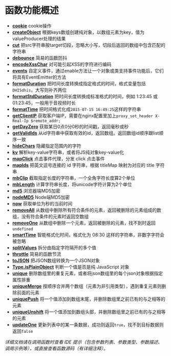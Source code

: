 # 函数功能概述

- **[cookie](https://github.com/1144/nkb/blob/main/src/cookie.ts)** cookie操作
- [**createObject**](https://github.com/1144/nkb/blob/main/src/createObject.ts) 根据keys数组创建纯对象，以数组元素为key，值为valueProducer处理的结果
- [**cut**](https://github.com/1144/nkb/blob/main/src/cut.ts) 把src字符串按target切段，忽略大小写，切段后返回的数组中包含匹配的字符串
- [**debounce**](https://github.com/1144/nkb/blob/main/src/debounce.ts) 简易的函数防抖
- [**encodeXssChar**](https://github.com/1144/nkb/blob/main/src/encodeXssChar.ts) 对可能引起XSS的字符进行编码
- [**events**](https://github.com/1144/nkb/blob/main/src/events.ts) 自定义事件，通过enable方法让一个对象或类支持事件功能后，它们将具有EventEmitter的方法
- [**formatDuration**](https://github.com/1144/nkb/blob/main/src/formatDuration.ts) 把时间长度转换成指定格式的时间，格式变量包括`DHISdhis`，大写则补齐两位
- [**formatStdDuration**](https://github.com/1144/nkb/blob/main/src/formatStdDuration.ts) 把时间长度转换成标准格式的时间，例如 1:23:45 或 01:23:45，一般用于音视频时长
- [**formatTime**](https://github.com/1144/nkb/blob/main/src/formatTime.ts) 把时间格式化成`2015-07-15 16:49:25`这样的字符串
- [**getClientIP**](https://github.com/1144/nkb/blob/main/src/getClientIP.ts) 获取客户端IP，需要在nginx配置里加上`proxy_set_header X-Real-Ip $remote_addr;`
- [**getDayZero**](https://github.com/1144/nkb/blob/main/src/getDayZero.ts) 获取某日0点0分0秒的时间戳，返回毫秒或秒
- [**getValidIds**](https://github.com/1144/nkb/blob/main/src/getValidIds.ts) 从id字符串中获取有效的id，返回数组。返回数组id顺序跟list顺序一致
- [**hideChars**](https://github.com/1144/nkb/blob/main/src/hideChars.ts) 隐藏指定范围内的字符
- [**kv**](https://github.com/1144/nkb/blob/main/src/kv.ts) 解析key-value字符串，或者将JS纯对象key-value化
- [**mapClick**](https://github.com/1144/nkb/blob/main/src/mapClick.ts) 点击事件代理，分发 click 点击事件
- [**mapIds**](https://github.com/1144/nkb/blob/main/src/mapIds.ts) 把英文逗号连接的 id 字符串，根据 titleMap 映射为对应的 title 字符串
- [**mbClip**](https://github.com/1144/nkb/blob/main/src/mbClip.ts) 截取指定长度的字符串，一个全角字符长度算2个单位
- [**mbLength**](https://github.com/1144/nkb/blob/main/src/mbLength.ts) 计算字符串长度，将unicode字符计算为2个单位
- [**md5**](https://github.com/1144/nkb/blob/main/src/md5.ts) 浏览器端MD5加密
- [**nodeMD5**](https://github.com/1144/nkb/blob/main/src/nodeMD5.ts) Node端MD5加密
- [**now**](https://github.com/1144/nkb/blob/main/src/now.ts) 获取单位为秒的当前时间
- [**removeAll**](https://github.com/1144/nkb/blob/main/src/removeAll.ts) 从数组中删除所有符合条件的元素，返回被删除的元素组成的数组，没有符合条件的元素时返回空数组
- [**removeOne**](https://github.com/1144/nkb/blob/main/src/removeOne.ts) 从数组中删除一个元素，返回被删除的元素，找不到时返回`undefined`
- [**smartTime**](https://github.com/1144/nkb/blob/main/src/smartTime.ts) 智能格式化时间，格式化为 08:30 这样的字符串，非数字字符会被忽略
- [**splitValues**](https://github.com/1144/nkb/blob/main/src/splitValues.ts) 拆分由指定字符隔开的多个值
- [**throttle**](https://github.com/1144/nkb/blob/main/src/throttle.ts) 简易的函数节流
- [**toJSON**](https://github.com/1144/nkb/blob/main/src/toJSON.ts) 把JSON数组转换为一个JSON对象
- [**Type.isPlainObject**](https://github.com/1144/nkb/blob/main/src/type.ts) 判断一个值是否是纯 JavaScript 对象
- [**unique**](https://github.com/1144/nkb/blob/main/src/unique.ts) 删除数组里的重复元素，或者将json数组里的每个json对象根据指定属性排重
- [**uniqueMerge**](https://github.com/1144/nkb/blob/main/src/uniqueMerge.ts) 按顺序合并两个数组（元素为非引用类型），遇到重复元素则删除前面的元素
- [**uniquePush**](https://github.com/1144/nkb/blob/main/src/uniquePush.ts) 将一个值添加到数组末尾，并删除数组里之前已有的与之相等的元素
- [**uniqueUnshift**](https://github.com/1144/nkb/blob/main/src/uniqueUnshift.ts) 将一个值添加到数组头部，并删除数组里之前已有的与之相等的元素
- [**updateOne**](https://github.com/1144/nkb/blob/main/src/updateOne.ts) 更新列表中的某一条数据，成功则返回`true`，找不到目标数据则返回`false`

*详细文档请在调用函数时查看 IDE 提示（包含参数列表、参数类型、参数描述、调用示例等），或直接查看函数源码（有详细注释）。*
